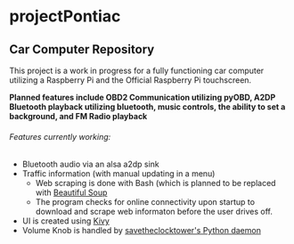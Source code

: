# projectPontiac
## Car Computer Repository

This project is a work in progress for a fully functioning car computer utilizing a Raspberry Pi and the Official Raspberry Pi touchscreen.

**Planned features include OBD2 Communication utilizing pyOBD, A2DP Bluetooth playback utilizing bluetooth, music controls, the ability to set a background, and FM Radio playback**

###### Features currently working:
- Bluetooth audio via an alsa a2dp sink
- Traffic information (with manual updating in a menu)
  - Web scraping is done with Bash (which is planned to be replaced with [Beautiful Soup](https://www.crummy.com/software/BeautifulSoup/bs4/doc/)
  - The program checks for online connectivity upon startup to download and scrape web informaton before the user drives off.
- UI is created using [Kivy](https://kivy.org/#home)
- Volume Knob is handled by [savetheclocktower's Python daemon](https://gist.github.com/savetheclocktower/9b5f67c20f6c04e65ed88f2e594d43c1)
